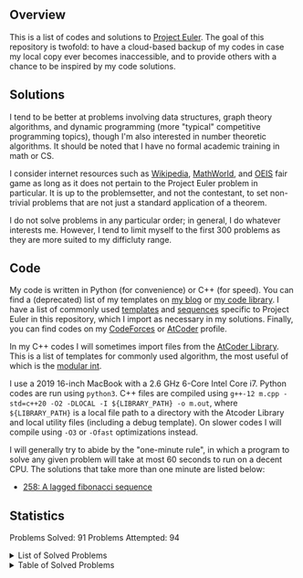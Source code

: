 ## Overview
This is a list of codes and solutions to [Project Euler](https://projecteuler.net/). The goal of this repository is twofold: to have a cloud-based backup of my codes in case my local copy ever becomes inaccessible, and to provide others with a chance to be inspired by my code solutions. 

## Solutions
I tend to be better at problems involving data structures, graph theory algorithms, and dynamic programming (more "typical" competitive programming topics), though I'm also interested in number theoretic algorithms. It should be noted that I have no formal academic training in math or CS. 

I consider internet resources such as [Wikipedia](https://en.wikipedia.org/wiki/Main_Page), [MathWorld](https://mathworld.wolfram.com/), and [OEIS](https://oeis.org/) fair game as long as it does not pertain to the Project Euler problem in particular. It is up to the problemsetter, and not the contestant, to set non-trivial problems that are not just a standard application of a theorem. 

I do not solve problems in any particular order; in general, I do whatever interests me. However, I tend to limit myself to the first 300 problems as they are more suited to my difficluty range. 

## Code
My code is written in Python (for convenience) or C++ (for speed). You can find a (deprecated) list of my templates on [my blog](https://dustin-miao.github.io/) or [my code library](https://dustin-miao.github.io/library/). I have a list of commonly used [templates](templates) and [sequences](sequences) specific to Project Euler in this repository, which I import as necessary in my solutions.  Finally, you can find codes on my [CodeForces](https://codeforces.com/profile/dutin) or [AtCoder](https://atcoder.jp/users/dutinmeow) profile. 

In my C++ codes I will sometimes import files from the [AtCoder Library](https://atcoder.github.io/ac-library/production/document_en/index.html). This is a list of templates for commonly used algorithm, the most useful of which is the [modular int](https://atcoder.github.io/ac-library/production/document_en/modint.html). 

I use a 2019 16-inch MacBook with a 2.6 GHz 6-Core Intel Core i7. Python codes are run using `python3`. C++ files are  compiled using `g++-12 m.cpp -std=c++20 -O2 -DLOCAL -I ${LIBRARY_PATH} -o m.out`, where `${LIBRARY_PATH}` is a local file path to a directory with the Atcoder Library and local utility files (including a debug template). On slower codes I will compile using `-O3` or `-Ofast` optimizations instead. 

I will generally try to abide by the "one-minute rule", in which a program to solve any given problem will take at most 60 seconds to run on a decent CPU. The solutions that take more than one minute are listed below:
- [258: A lagged fibonacci sequence](https://projecteuler.net/problem=258) 

## Statistics


Problems Solved: 91
Problems Attempted: 94
<details><summary>List of Solved Problems</summary>

- [1: multiples of 3 or 5](0001-multiples-of-3-or-5)
- [2: even fibonacci numbers](0002-even-fibonacci-numbers)
- [3: largest prime factor](0003-largest-prime-factor)
- [4: largest palindrome product](0004-largest-palindrome-product)
- [5: smallest multiple](0005-smallest-multiple)
- [6: sum square difference](0006-sum-square-difference)
- [7: 10001st prime](0007-10001st-prime)
- [8: largest product in a series](0008-largest-product-in-a-series)
- [9: special pythagorean triple](0009-special-pythagorean-triple)
- [10: summation of primes](0010-summation-of-primes)
- [11: largest product in a grid](0011-largest-product-in-a-grid)
- [12: highly divisible triangular number](0012-highly-divisible-triangular-number)
- [13: large sum](0013-large-sum)
- [14: longest collatz sequence](0014-longest-collatz-sequence)
- [15: lattice paths](0015-lattice-paths)
- [16: power digit sum](0016-power-digit-sum)
- [17: number letter counts](0017-number-letter-counts)
- [18: maximum path sum i](0018-maximum-path-sum-i)
- [19: counting sundays](0019-counting-sundays)
- [20: factorial digit sum](0020-factorial-digit-sum)
- [21: amicable numbers](0021-amicable-numbers)
- [22: names score](0022-names-score)
- [23: non abundant sums](0023-non-abundant-sums)
- [24: lexicographic permutations](0024-lexicographic-permutations)
- [25: 1000 digit fibonacci number](0025-1000-digit-fibonacci-number)
- [26: reciprocal cycles](0026-reciprocal-cycles)
- [27: quadratic primes](0027-quadratic-primes)
- [28: number spiral diagonals](0028-number-spiral-diagonals)
- [29: distinct powers](0029-distinct-powers)
- [30: digit fifth powers](0030-digit-fifth-powers)
- [31: coin sums](0031-coin-sums)
- [32: pandigital products](0032-pandigital-products)
- [33: digit cancelling fractions](0033-digit-cancelling-fractions)
- [34: digit factorials](0034-digit-factorials)
- [35: circular primes](0035-circular-primes)
- [36: double base polindrome](0036-double-base-polindrome)
- [37: truncatable primes](0037-truncatable-primes)
- [38: pandigital multiples](0038-pandigital-multiples)
- [40: champernownes constant](0040-champernownes-constant)
- [42: coded triangle numbers](0042-coded-triangle-numbers)
- [44: pentagon numbers](0044-pentagon-numbers)
- [45: triangular pentagonal and hexagonal](0045-triangular-pentagonal-and-hexagonal)
- [47: distinct prime factors](0047-distinct-prime-factors)
- [48: self powers](0048-self-powers)
- [49: prime permutations](0049-prime-permutations)
- [50: consecutive prime sum](0050-consecutive-prime-sum)
- [51: prime digit replacements](0051-prime-digit-replacements)
- [52: permuted multiples](0052-permuted-multiples)
- [53: combinatoric selections](0053-combinatoric-selections)
- [54: poker hands](0054-poker-hands)
- [55: lychrel numbers](0055-lychrel-numbers)
- [56: powerful digit sum](0056-powerful-digit-sum)
- [57: square roots convergents](0057-square-roots-convergents)
- [58: spiral primes](0058-spiral-primes)
- [59: xor decryption](0059-xor-decryption)
- [67: maximum path sum ii](0067-maximum-path-sum-ii)
- [68: magic 5 gon ring](0068-magic-5-gon-ring)
- [69: totient maximum](0069-totient-maximum)
- [70: totient permutation](0070-totient-permutation)
- [71: ordered fractions](0071-ordered-fractions)
- [72: counting fractions](0072-counting-fractions)
- [74: digit factorial chains](0074-digit-factorial-chains)
- [75: singular integer right triangles](0075-singular-integer-right-triangles)
- [76: counting summations](0076-counting-summations)
- [81: path sum two ways](0081-path-sum-two-ways)
- [82: path sum three ways](0082-path-sum-three-ways)
- [83: path sum four ways](0083-path-sum-four-ways)
- [85: counting rectangles](0085-counting-rectangles)
- [87: prime power triples](0087-prime-power-triples)
- [92: square digit chains](0092-square-digit-chains)
- [96: su doku](0096-su-doku)
- [97: large non mersenne prime](0097-large-non-mersenne-prime)
- [99: largest exponential](0099-largest-exponential)
- [102: triangle containment](0102-triangle-containment)
- [104: pandigital fibonacci ends](0104-pandigital-fibonacci-ends)
- [114: counting block combinations i](0114-counting-block-combinations-i)
- [115: counting block combinations ii](0115-counting-block-combinations-ii)
- [116: red green or blue tiles](0116-red-green-or-blue-tiles)
- [117: red green and blue tiles](0117-red-green-and-blue-tiles)
- [179: consecutive positive divisors](0179-consecutive-positive-divisors)
- [191: prize strings](0191-prize-strings)
- [204: generalised hamming numbers](0204-generalised-hamming-numbers)
- [205: dice game](0205-dice-game)
- [206: concealed square](0206-concealed-square)
- [258: a lagged fibonacci sequence](0258-a-lagged-fibonacci-sequence)
- [301: nim](0301-nim)
- [386: maximum length of an antichain](0386-maximum-length-of-an-antichain)
- [497: drunken tower of hanoi](0497-drunken-tower-of-hanoi)
- [500: problem 500](0500-problem-500)
- [686: powers of two](0686-powers-of-two)
- [808: reversible prime squares](0808-reversible-prime-squares)
</details>

<details><summary>Table of Solved Problems</summary>

|<!---->|<!---->|<!---->|<!---->|<!---->|<!---->|<!---->|<!---->|<!---->|<!---->|
|:-----:|:-----:|:-----:|:-----:|:-----:|:-----:|:-----:|:-----:|:-----:|:-----:|
||[1](0001-multiples-of-3-or-5)|[2](0002-even-fibonacci-numbers)|[3](0003-largest-prime-factor)|[4](0004-largest-palindrome-product)|[5](0005-smallest-multiple)|[6](0006-sum-square-difference)|[7](0007-10001st-prime)|[8](0008-largest-product-in-a-series)|[9](0009-special-pythagorean-triple)|
|[10](0010-summation-of-primes)|[11](0011-largest-product-in-a-grid)|[12](0012-highly-divisible-triangular-number)|[13](0013-large-sum)|[14](0014-longest-collatz-sequence)|[15](0015-lattice-paths)|[16](0016-power-digit-sum)|[17](0017-number-letter-counts)|[18](0018-maximum-path-sum-i)|[19](0019-counting-sundays)|
|[20](0020-factorial-digit-sum)|[21](0021-amicable-numbers)|[22](0022-names-score)|[23](0023-non-abundant-sums)|[24](0024-lexicographic-permutations)|[25](0025-1000-digit-fibonacci-number)|[26](0026-reciprocal-cycles)|[27](0027-quadratic-primes)|[28](0028-number-spiral-diagonals)|[29](0029-distinct-powers)|
|[30](0030-digit-fifth-powers)|[31](0031-coin-sums)|[32](0032-pandigital-products)|[33](0033-digit-cancelling-fractions)|[34](0034-digit-factorials)|[35](0035-circular-primes)|[36](0036-double-base-polindrome)|[37](0037-truncatable-primes)|[38](0038-pandigital-multiples)||
|[40](0040-champernownes-constant)||[42](0042-coded-triangle-numbers)||[44](0044-pentagon-numbers)|[45](0045-triangular-pentagonal-and-hexagonal)||[47](0047-distinct-prime-factors)|[48](0048-self-powers)|[49](0049-prime-permutations)|
|[50](0050-consecutive-prime-sum)|[51](0051-prime-digit-replacements)|[52](0052-permuted-multiples)|[53](0053-combinatoric-selections)|[54](0054-poker-hands)|[55](0055-lychrel-numbers)|[56](0056-powerful-digit-sum)|[57](0057-square-roots-convergents)|[58](0058-spiral-primes)|[59](0059-xor-decryption)|
||||||||[67](0067-maximum-path-sum-ii)|[68](0068-magic-5-gon-ring)|[69](0069-totient-maximum)|
|[70](0070-totient-permutation)|[71](0071-ordered-fractions)|[72](0072-counting-fractions)||[74](0074-digit-factorial-chains)|[75](0075-singular-integer-right-triangles)|[76](0076-counting-summations)||||
||[81](0081-path-sum-two-ways)|[82](0082-path-sum-three-ways)|[83](0083-path-sum-four-ways)||[85](0085-counting-rectangles)||[87](0087-prime-power-triples)|||
|||[92](0092-square-digit-chains)||||[96](0096-su-doku)|[97](0097-large-non-mersenne-prime)||[99](0099-largest-exponential)|
|||[102](0102-triangle-containment)||[104](0104-pandigital-fibonacci-ends)||||||
|||||[114](0114-counting-block-combinations-i)|[115](0115-counting-block-combinations-ii)|[116](0116-red-green-or-blue-tiles)|[117](0117-red-green-and-blue-tiles)|||
||||||||||<br>|
||||||||||<br>|
||||||||||<br>|
||||||||||<br>|
||||||||||<br>|
||||||||||[179](0179-consecutive-positive-divisors)|
||||||||||<br>|
||[191](0191-prize-strings)|||||||||
|||||[204](0204-generalised-hamming-numbers)|[205](0205-dice-game)|[206](0206-concealed-square)||||
||||||||||<br>|
||||||||||<br>|
||||||||||<br>|
||||||||||<br>|
|||||||||[258](0258-a-lagged-fibonacci-sequence)||
||||||||||<br>|
||||||||||<br>|
||||||||||<br>|
||||||||||<br>|
||[301](0301-nim)|||||||||
||||||||||<br>|
||||||||||<br>|
||||||||||<br>|
||||||||||<br>|
||||||||||<br>|
||||||||||<br>|
||||||||||<br>|
|||||||[386](0386-maximum-length-of-an-antichain)||||
||||||||||<br>|
||||||||||<br>|
||||||||||<br>|
||||||||||<br>|
||||||||||<br>|
||||||||||<br>|
||||||||||<br>|
||||||||||<br>|
||||||||||<br>|
||||||||||<br>|
||||||||[497](0497-drunken-tower-of-hanoi)|||
|[500](0500-problem-500)||||||||||
||||||||||<br>|
||||||||||<br>|
||||||||||<br>|
||||||||||<br>|
||||||||||<br>|
||||||||||<br>|
||||||||||<br>|
||||||||||<br>|
||||||||||<br>|
||||||||||<br>|
||||||||||<br>|
||||||||||<br>|
||||||||||<br>|
||||||||||<br>|
||||||||||<br>|
||||||||||<br>|
||||||||||<br>|
|||||||[686](0686-powers-of-two)||||
||||||||||<br>|
||||||||||<br>|
||||||||||<br>|
||||||||||<br>|
||||||||||<br>|
||||||||||<br>|
||||||||||<br>|
||||||||||<br>|
||||||||||<br>|
||||||||||<br>|
||||||||||<br>|
|||||||||[808](0808-reversible-prime-squares)||
||||||||||<br>|
||||||||||<br>|
</details>



